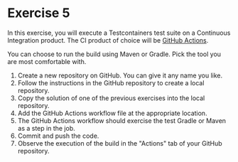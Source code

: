 # Exercise 5

In this exercise, you will execute a Testcontainers test suite on a Continuous Integration product. The CI product of choice will be [GitHub Actions](https://github.com/features/actions).

You can choose to run the build using Maven or Gradle. Pick the tool you are most comfortable with.

1. Create a new repository on GitHub. You can give it any name you like.
2. Follow the instructions in the GitHub repository to create a local repository.
3. Copy the solution of one of the previous exercises into the local repository.
4. Add the GitHub Actions workflow file at the appropriate location.
5. The GitHub Actions workflow should exercise the test Gradle or Maven as a step in the job.
6. Commit and push the code.
7. Observe the execution of the build in the "Actions" tab of your GitHub repository.
